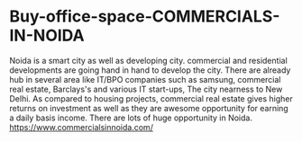 # Buy-office-space-COMMERCIALS-IN-NOIDA
Noida is a smart city as well as developing city. commercial and residential developments are going hand in hand to develop the city. There are already hub in several area  like IT/BPO companies such as samsung, commercial real estate, Barclays's and various IT start-ups, The city nearness to New Delhi. As compared to housing projects, commercial real estate gives higher returns on investment as well as they are awesome opportunity for earning a daily basis income. There are lots of huge opportunity in Noida. https://www.commercialsinnoida.com/
